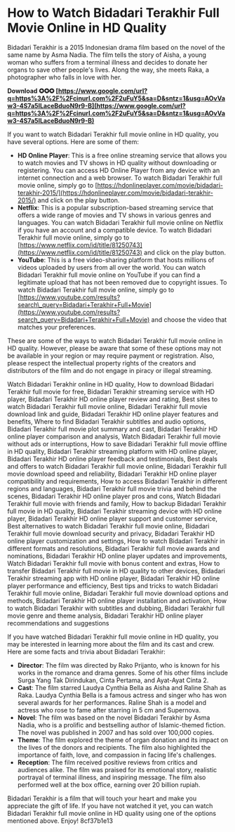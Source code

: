 
 
# How to Watch Bidadari Terakhir Full Movie Online in HD Quality
 
Bidadari Terakhir is a 2015 Indonesian drama film based on the novel of the same name by Asma Nadia. The film tells the story of Aisha, a young woman who suffers from a terminal illness and decides to donate her organs to save other people's lives. Along the way, she meets Raka, a photographer who falls in love with her.
 
**Download ✪✪✪ [https://www.google.com/url?q=https%3A%2F%2Fcinurl.com%2F2uFuY5&sa=D&sntz=1&usg=AOvVaw3-4S7a5ILaceBduoN9r9-B](https://www.google.com/url?q=https%3A%2F%2Fcinurl.com%2F2uFuY5&sa=D&sntz=1&usg=AOvVaw3-4S7a5ILaceBduoN9r9-B)**


 
If you want to watch Bidadari Terakhir full movie online in HD quality, you have several options. Here are some of them:
 
- **HD Online Player**: This is a free online streaming service that allows you to watch movies and TV shows in HD quality without downloading or registering. You can access HD Online Player from any device with an internet connection and a web browser. To watch Bidadari Terakhir full movie online, simply go to [https://hdonlineplayer.com/movie/bidadari-terakhir-2015/](https://hdonlineplayer.com/movie/bidadari-terakhir-2015/) and click on the play button.
- **Netflix**: This is a popular subscription-based streaming service that offers a wide range of movies and TV shows in various genres and languages. You can watch Bidadari Terakhir full movie online on Netflix if you have an account and a compatible device. To watch Bidadari Terakhir full movie online, simply go to [https://www.netflix.com/id/title/81250743](https://www.netflix.com/id/title/81250743) and click on the play button.
- **YouTube**: This is a free video-sharing platform that hosts millions of videos uploaded by users from all over the world. You can watch Bidadari Terakhir full movie online on YouTube if you can find a legitimate upload that has not been removed due to copyright issues. To watch Bidadari Terakhir full movie online, simply go to [https://www.youtube.com/results?search\_query=Bidadari+Terakhir+Full+Movie](https://www.youtube.com/results?search_query=Bidadari+Terakhir+Full+Movie) and choose the video that matches your preferences.

These are some of the ways to watch Bidadari Terakhir full movie online in HD quality. However, please be aware that some of these options may not be available in your region or may require payment or registration. Also, please respect the intellectual property rights of the creators and distributors of the film and do not engage in piracy or illegal streaming.
 
Watch Bidadari Terakhir online in HD quality,  How to download Bidadari Terakhir full movie for free,  Bidadari Terakhir streaming service with HD player,  Bidadari Terakhir HD online player review and rating,  Best sites to watch Bidadari Terakhir full movie online,  Bidadari Terakhir full movie download link and guide,  Bidadari Terakhir HD online player features and benefits,  Where to find Bidadari Terakhir subtitles and audio options,  Bidadari Terakhir full movie plot summary and cast,  Bidadari Terakhir HD online player comparison and analysis,  Watch Bidadari Terakhir full movie without ads or interruptions,  How to save Bidadari Terakhir full movie offline in HD quality,  Bidadari Terakhir streaming platform with HD online player,  Bidadari Terakhir HD online player feedback and testimonials,  Best deals and offers to watch Bidadari Terakhir full movie online,  Bidadari Terakhir full movie download speed and reliability,  Bidadari Terakhir HD online player compatibility and requirements,  How to access Bidadari Terakhir in different regions and languages,  Bidadari Terakhir full movie trivia and behind the scenes,  Bidadari Terakhir HD online player pros and cons,  Watch Bidadari Terakhir full movie with friends and family,  How to backup Bidadari Terakhir full movie in HD quality,  Bidadari Terakhir streaming device with HD online player,  Bidadari Terakhir HD online player support and customer service,  Best alternatives to watch Bidadari Terakhir full movie online,  Bidadari Terakhir full movie download security and privacy,  Bidadari Terakhir HD online player customization and settings,  How to watch Bidadari Terakhir in different formats and resolutions,  Bidadari Terakhir full movie awards and nominations,  Bidadari Terakhir HD online player updates and improvements,  Watch Bidadari Terakhir full movie with bonus content and extras,  How to transfer Bidadari Terakhir full movie in HD quality to other devices,  Bidadari Terakhir streaming app with HD online player,  Bidadari Terakhir HD online player performance and efficiency,  Best tips and tricks to watch Bidadari Terakhir full movie online,  Bidadari Terakhir full movie download options and methods,  Bidadari Terakhir HD online player installation and activation,  How to watch Bidadari Terakhir with subtitles and dubbing,  Bidadari Terakhir full movie genre and theme analysis,  Bidadari Terakhir HD online player recommendations and suggestions
  
If you have watched Bidadari Terakhir full movie online in HD quality, you may be interested in learning more about the film and its cast and crew. Here are some facts and trivia about Bidadari Terakhir:

- **Director**: The film was directed by Rako Prijanto, who is known for his works in the romance and drama genres. Some of his other films include Surga Yang Tak Dirindukan, Cinta Pertama, and Ayat-Ayat Cinta 2.
- **Cast**: The film starred Laudya Cynthia Bella as Aisha and Raline Shah as Raka. Laudya Cynthia Bella is a famous actress and singer who has won several awards for her performances. Raline Shah is a model and actress who rose to fame after starring in 5 cm and Supernova.
- **Novel**: The film was based on the novel Bidadari Terakhir by Asma Nadia, who is a prolific and bestselling author of Islamic-themed fiction. The novel was published in 2007 and has sold over 100,000 copies.
- **Theme**: The film explored the theme of organ donation and its impact on the lives of the donors and recipients. The film also highlighted the importance of faith, love, and compassion in facing life's challenges.
- **Reception**: The film received positive reviews from critics and audiences alike. The film was praised for its emotional story, realistic portrayal of terminal illness, and inspiring message. The film also performed well at the box office, earning over 20 billion rupiah.

Bidadari Terakhir is a film that will touch your heart and make you appreciate the gift of life. If you have not watched it yet, you can watch Bidadari Terakhir full movie online in HD quality using one of the options mentioned above. Enjoy!
 8cf37b1e13
 
